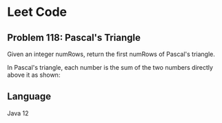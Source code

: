 # Leet Code
## Problem 118: Pascal's Triangle

Given an integer numRows, return the first numRows of Pascal's triangle.

In Pascal's triangle, each number is the sum of the two numbers directly above it as shown:

## Language
Java 12
